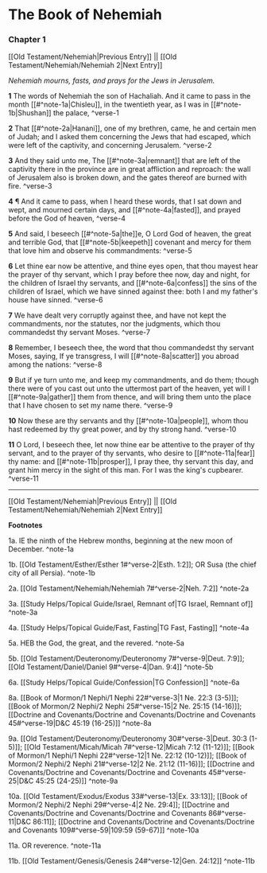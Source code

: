 # The Book of Nehemiah

### Chapter 1

[[Old Testament/Nehemiah|Previous Entry]]  ||  [[Old Testament/Nehemiah/Nehemiah 2|Next Entry]]

*Nehemiah mourns, fasts, and prays for the Jews in Jerusalem.*

**1**  The words of Nehemiah the son of Hachaliah. And it came to pass in the month [[#^note-1a|Chisleu]], in the twentieth year, as I was in [[#^note-1b|Shushan]] the palace, ^verse-1

**2**  That [[#^note-2a|Hanani]], one of my brethren, came, he and certain men of Judah; and I asked them concerning the Jews that had escaped, which were left of the captivity, and concerning Jerusalem. ^verse-2

**3**  And they said unto me, The [[#^note-3a|remnant]] that are left of the captivity there in the province are in great affliction and reproach: the wall of Jerusalem also is broken down, and the gates thereof are burned with fire. ^verse-3

**4**  ¶ And it came to pass, when I heard these words, that I sat down and wept, and mourned certain days, and [[#^note-4a|fasted]], and prayed before the God of heaven, ^verse-4

**5**  And said, I beseech [[#^note-5a|the]]e, O Lord God of heaven, the great and terrible God, that [[#^note-5b|keepeth]] covenant and mercy for them that love him and observe his commandments: ^verse-5

**6**  Let thine ear now be attentive, and thine eyes open, that thou mayest hear the prayer of thy servant, which I pray before thee now, day and night, for the children of Israel thy servants, and [[#^note-6a|confess]] the sins of the children of Israel, which we have sinned against thee: both I and my father's house have sinned. ^verse-6

**7**  We have dealt very corruptly against thee, and have not kept the commandments, nor the statutes, nor the judgments, which thou commandedst thy servant Moses. ^verse-7

**8**  Remember, I beseech thee, the word that thou commandedst thy servant Moses, saying, If ye transgress, I will [[#^note-8a|scatter]] you abroad among the nations: ^verse-8

**9**  But if ye turn unto me, and keep my commandments, and do them; though there were of you cast out unto the uttermost part of the heaven, yet will I [[#^note-9a|gather]] them from thence, and will bring them unto the place that I have chosen to set my name there. ^verse-9

**10**  Now these are thy servants and thy [[#^note-10a|people]], whom thou hast redeemed by thy great power, and by thy strong hand. ^verse-10

**11**  O Lord, I beseech thee, let now thine ear be attentive to the prayer of thy servant, and to the prayer of thy servants, who desire to [[#^note-11a|fear]] thy name: and [[#^note-11b|prosper]], I pray thee, thy servant this day, and grant him mercy in the sight of this man. For I was the king's cupbearer. ^verse-11


---
[[Old Testament/Nehemiah|Previous Entry]]  ||  [[Old Testament/Nehemiah/Nehemiah 2|Next Entry]]


**Footnotes**


1a. IE the ninth of the Hebrew months, beginning at the new moon of December. ^note-1a

1b. [[Old Testament/Esther/Esther 1#^verse-2|Esth. 1:2]]; OR Susa (the chief city of all Persia).  ^note-1b

2a. [[Old Testament/Nehemiah/Nehemiah 7#^verse-2|Neh. 7:2]] ^note-2a

3a. [[Study Helps/Topical Guide/Israel, Remnant of|TG Israel, Remnant of]] ^note-3a

4a. [[Study Helps/Topical Guide/Fast, Fasting|TG Fast, Fasting]] ^note-4a

5a. HEB the God, the great, and the revered. ^note-5a

5b. [[Old Testament/Deuteronomy/Deuteronomy 7#^verse-9|Deut. 7:9]]; [[Old Testament/Daniel/Daniel 9#^verse-4|Dan. 9:4]] ^note-5b

6a. [[Study Helps/Topical Guide/Confession|TG Confession]] ^note-6a

8a. [[Book of Mormon/1 Nephi/1 Nephi 22#^verse-3|1 Ne. 22:3 (3-5)]]; [[Book of Mormon/2 Nephi/2 Nephi 25#^verse-15|2 Ne. 25:15 (14-16)]]; [[Doctrine and Covenants/Doctrine and Covenants/Doctrine and Covenants 45#^verse-19|D&C 45:19 (16-25)]] ^note-8a

9a. [[Old Testament/Deuteronomy/Deuteronomy 30#^verse-3|Deut. 30:3 (1-5)]]; [[Old Testament/Micah/Micah 7#^verse-12|Micah 7:12 (11-12)]]; [[Book of Mormon/1 Nephi/1 Nephi 22#^verse-12|1 Ne. 22:12 (10-12)]]; [[Book of Mormon/2 Nephi/2 Nephi 21#^verse-12|2 Ne. 21:12 (11-16)]]; [[Doctrine and Covenants/Doctrine and Covenants/Doctrine and Covenants 45#^verse-25|D&C 45:25 (24-25)]] ^note-9a

10a. [[Old Testament/Exodus/Exodus 33#^verse-13|Ex. 33:13]]; [[Book of Mormon/2 Nephi/2 Nephi 29#^verse-4|2 Ne. 29:4]]; [[Doctrine and Covenants/Doctrine and Covenants/Doctrine and Covenants 86#^verse-11|D&C 86:11]]; [[Doctrine and Covenants/Doctrine and Covenants/Doctrine and Covenants 109#^verse-59|109:59 (59-67)]] ^note-10a

11a. OR reverence. ^note-11a

11b. [[Old Testament/Genesis/Genesis 24#^verse-12|Gen. 24:12]] ^note-11b